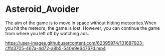 # Asteroid_Avoider

The aim of the game is to move in space without hitting meteorites.When you hit the meteors, the game is lost. However, you can continue the game from where you left off by watching ads.



https://user-images.githubusercontent.com/62395974/131687923-cffd3705-467a-4d72-a8b5-540e9e64767d.mp4


   


